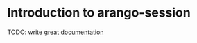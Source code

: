 # Introduction to arango-session

TODO: write [great documentation](http://jacobian.org/writing/what-to-write/)
